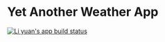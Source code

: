
# Yet Another Weather App

[![Li yuan's app build status](https://github.com/cheongliyuan/WeatherAppTest/actions/workflows/main.yaml/badge.svg)](https://github.com/cheongliyuan/WeatherAppTest/actions/workflows/main.yaml)